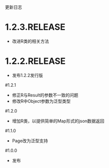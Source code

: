 更新日志
# 1.2.3.RELEASE
- 改进R类的相关方法

# 1.2.2.RELEASE 
- 发布1.2.2发行版

#1.2.1
- 修正R与Result的参数不一致的问题
- 修改R中Object参数为<T>泛型类型

#1.2.0
- 增加R类，以提供简单的Map形式的json数据返回

#1.1.0
- Page改为泛型支持

#1.0.0
- 发布